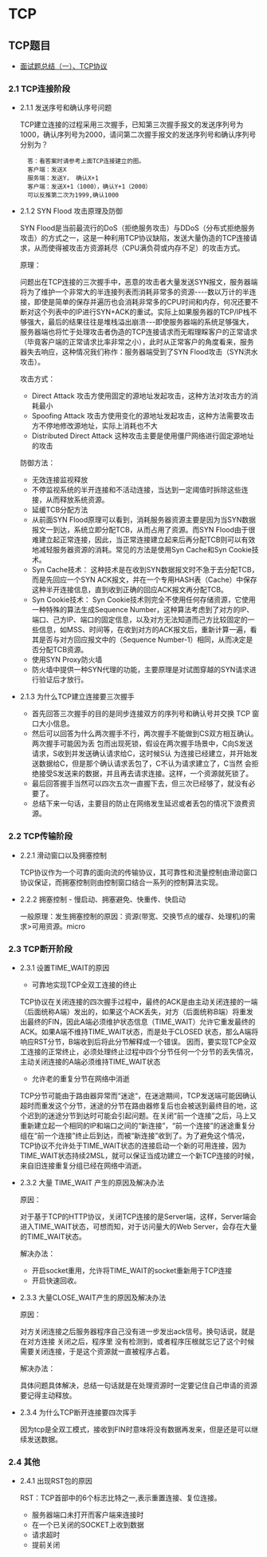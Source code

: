 # TCP

## TCP题目

* [面试题总结（一）、TCP协议](https://www.cnblogs.com/wulala1119/p/4749892.html)

### 2.1 TCP连接阶段

* 2.1.1 发送序号和确认序号问题

    TCP建立连接的过程采用三次握手，已知第三次握手报文的发送序列号为1000，确认序列号为2000，请问第二次握手报文的发送序列号和确认序列号分别为？

        答：看答案时请参考上面TCP连接建立的图。
        客户端：发送X
        服务端：发送Y， 确认X+1
        客户端：发送X+1（1000），确认Y+1（2000）
        可以反推第二次为1999,确认1000

* 2.1.2 SYN Flood 攻击原理及防御

    SYN Flood是当前最流行的DoS（拒绝服务攻击）与DDoS（分布式拒绝服务攻击）的方式之一，这是一种利用TCP协议缺陷，发送大量伪造的TCP连接请求，从而使得被攻击方资源耗尽（CPU满负荷或内存不足）的攻击方式。

    原理：

    问题出在TCP连接的三次握手中，恶意的攻击者大量发送SYN报文，服务器端将为了维护一个非常大的半连接列表而消耗非常多的资源----数以万计的半连接，即使是简单的保存并遍历也会消耗非常多的CPU时间和内存，何况还要不断对这个列表中的IP进行SYN+ACK的重试。实际上如果服务器的TCP/IP栈不够强大，最后的结果往往是堆栈溢出崩溃---即使服务器端的系统足够强大，服务器端也将忙于处理攻击者伪造的TCP连接请求而无暇理睬客户的正常请求（毕竟客户端的正常请求比率非常之小），此时从正常客户的角度看来，服务器失去响应，这种情况我们称作：服务器端受到了SYN Flood攻击（SYN洪水攻击）。

    攻击方式：
    * Direct Attack 攻击方使用固定的源地址发起攻击，这种方法对攻击方的消耗最小
    * Spoofing Attack 攻击方使用变化的源地址发起攻击，这种方法需要攻击方不停地修改源地址，实际上消耗也不大
    * Distributed Direct Attack 这种攻击主要是使用僵尸网络进行固定源地址的攻击

    防御方法：

    * 无效连接监视释放
    * 不停监视系统的半开连接和不活动连接，当达到一定阈值时拆除这些连接，从而释放系统资源。
    * 延缓TCB分配方法
    * 从前面SYN Flood原理可以看到，消耗服务器资源主要是因为当SYN数据报文一到达，系统立即分配TCB，从而占用了资源。而SYN Flood由于很难建立起正常连接，因此，当正常连接建立起来后再分配TCB则可以有效地减轻服务器资源的消耗。常见的方法是使用Syn Cache和Syn Cookie技术。
    * Syn Cache技术：
    这种技术是在收到SYN数据报文时不急于去分配TCB，而是先回应一个SYN ACK报文，并在一个专用HASH表（Cache）中保存这种半开连接信息，直到收到正确的回应ACK报文再分配TCB。
    * Syn Cookie技术：
    Syn Cookie技术则完全不使用任何存储资源，它使用一种特殊的算法生成Sequence Number，这种算法考虑到了对方的IP、端口、己方IP、端口的固定信息，以及对方无法知道而己方比较固定的一些信息，如MSS、时间等，在收到对方的ACK报文后，重新计算一遍，看其是否与对方回应报文中的（Sequence Number-1）相同，从而决定是否分配TCB资源。
    * 使用SYN Proxy防火墙
    * 防火墙中提供一种SYN代理的功能，主要原理是对试图穿越的SYN请求进行验证后才放行。

* 2.1.3 为什么TCP建立连接要三次握手

    * 首先回答三次握手的目的是同步连接双方的序列号和确认号并交换 TCP 窗口大小信息。
    * 然后可以回答为什么两次握手不行，两次握手不能做到CS双方相互确认。两次握手可能因为丢    包而出现死锁，假设在两次握手场景中，C向S发送请求，S收到并发送确认请求给C，这时候S认 为连接已经建立，并开始发送数据给C，但是那个确认请求丢包了，C不认为请求建立了，C当然  会拒绝接受S发送来的数据，并且再去请求连接。这样，一个资源就死锁了。
    * 最后回答握手当然可以四次五次一直握下去，但三次已经够了，就没有必要了。
    * 总结下来一句话，主要目的防止在网络发生延迟或者丢包的情况下浪费资源。

### 2.2 TCP传输阶段

* 2.2.1 滑动窗口以及拥塞控制

    TCP协议作为一个可靠的面向流的传输协议，其可靠性和流量控制由滑动窗口协议保证，而拥塞控制则由控制窗口结合一系列的控制算法实现。

* 2.2.2 拥塞控制 - 慢启动、拥塞避免、快重传、快启动

    一般原理：发生拥塞控制的原因：资源(带宽、交换节点的缓存、处理机)的需求>可用资源。micro

### 2.3 TCP断开阶段

* 2.3.1 设置TIME_WAIT的原因

    * 可靠地实现TCP全双工连接的终止

    TCP协议在关闭连接的四次握手过程中，最终的ACK是由主动关闭连接的一端（后面统称A端）发出的，如果这个ACK丢失，对方（后面统称B端）将重发出最终的FIN，因此A端必须维护状态信息（TIME_WAIT）允许它重发最终的ACK。如果A端不维持TIME_WAIT状态，而是处于CLOSED 状态，那么A端将响应RST分节，B端收到后将此分节解释成一个错误。
    因而，要实现TCP全双工连接的正常终止，必须处理终止过程中四个分节任何一个分节的丢失情况，主动关闭连接的A端必须维持TIME_WAIT状态

    * 允许老的重复分节在网络中消逝

    TCP分节可能由于路由器异常而“迷途“，在迷途期间，TCP发送端可能因确认超时而重发这个分节，迷途的分节在路由器修复后也会被送到最终目的地，这个迟到的迷途分节到达时可能会引起问题。在关闭“前一个连接”之后，马上又重新建立起一个相同的IP和端口之间的“新连接”，“前一个连接”的迷途重复分组在“前一个连接”终止后到达，而被“新连接”收到了。为了避免这个情况，TCP协议不允许处于TIME_WAIT状态的连接启动一个新的可用连接，因为TIME_WAIT状态持续2MSL，就可以保证当成功建立一个新TCP连接的时候，来自旧连接重复分组已经在网络中消逝。

* 2.3.2 大量 TIME_WAIT 产生的原因及解决办法

    原因：

    对于基于TCP的HTTP协议，关闭TCP连接的是Server端，这样，Server端会进入TIME_WAIT状态，可想而知，对于访问量大的Web Server，会存在大量的TIME_WAIT状态。

    解决办法：

    * 开启socket重用，允许将TIME_WAIT的socket重新用于TCP连接
    * 开启快速回收。

* 2.3.3 大量CLOSE_WAIT产生的原因及解决办法

    原因：

    对方关闭连接之后服务器程序自己没有进一步发出ack信号。换句话说，就是在对方连接 关闭之后，程序里 没有检测到，或者程序压根就忘记了这个时候需要关闭连接，于是这个资源就一直被程序占着。

    解决办法：

    具体问题具体解决，总结一句话就是在处理资源时一定要记住自己申请的资源要记得主动释放。

* 2.3.4 为什么TCP断开连接要四次挥手

    因为tcp是全双工模式，接收到FIN时意味将没有数据再发来，但是还是可以继续发送数据。

### 2.4 其他

* 2.4.1 出现RST包的原因

    RST：TCP首部中的6个标志比特之一,表示重置连接、复位连接。

    * 服务器端口未打开而客户端来连接时
    * 在一个已关闭的SOCKET上收到数据
    * 请求超时
    * 提前关闭
